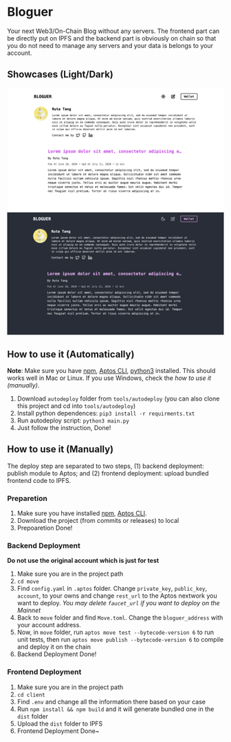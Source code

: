 # Bloguer

Your next Web3/On-Chain Blog without any servers. The frontend part can be directly put on IPFS and the backend part is obviously on chain so that you do not need to manage any servers and your data is belongs to your account.


## Showcases (Light/Dark)

![showcase-home-light](./art/showcase-home-light.png)
![showcase-home-dark](./art/showcase-home-dark.png)

## How to use it (Automatically)

**Note**: Make sure you have [npm](https://www.npmjs.com/), [Aptos CLI](https://github.com/aptos-labs/aptos-core/releases?q=cli&expanded=true), [python3](https://www.python.org/) installed. This should works well in Mac or Linux. If you use Windows, check the *how to use it (manually)*.

1. Download `autodeploy` folder from `tools/autodeploy` (you can also clone this project and cd into `tools/autodeploy`)
2. Install python dependences: `pip3 install -r requirments.txt`
3. Run autodeploy script: `python3 main.py`
4. Just follow the instruction, Done!

## How to use it (Manually)

The deploy step are separated to two steps, (1) backend deployment: publish module to Aptos; and (2) frontend deployment: upload bundled frontend code to IPFS.

### Preparetion

1. Make sure you have installed [npm](https://www.npmjs.com/), [Aptos CLI](https://github.com/aptos-labs/aptos-core/releases?q=cli&expanded=true).
2. Download the project (from commits or releases) to local
3. Prepoaretion Done!

### Backend Deployment

**Do not use the original account which is just for test**

1. Make sure you are in the project path
2. `cd move`
3. Find `config.yaml` in `.aptos` folder. Change `private_key`, `public_key`, `account`, to your owns and change `rest_url` to the Aptos nextwork you want to deploy. *You may delete `faucet_url` if you want to deploy on the Mainnet*
4. Back to `move` folder and find `Move.toml`. Change the `bloguer_address` with your account address.
5. Now, in `move` folder, run `aptos move test --bytecode-version 6` to run unit tests, then run `aptos move publish --bytecode-version 6` to compile and deploy it on the chain
6. Backend Deployment Done!

### Frontend Deployment
1. Make sure you are in the project path
2. `cd client`
3. Find `.env` and change all the information there based on your case
4. Run `npm install && npm build` and it will generate bundled one in the `dist` folder
5. Upload the `dist` folder to IPFS
6. Frontend Deployment Done~


